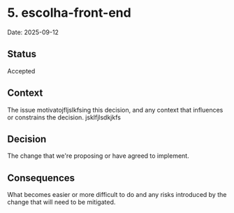 # 5. escolha-front-end

Date: 2025-09-12

## Status

Accepted

## Context

The issue motivatojfljslkfsing this decision, and any context that influences or constrains the decision.
jsklfjlsdkjkfs
## Decision

The change that we're proposing or have agreed to implement.

## Consequences

What becomes easier or more difficult to do and any risks introduced by the change that will need to be mitigated.
